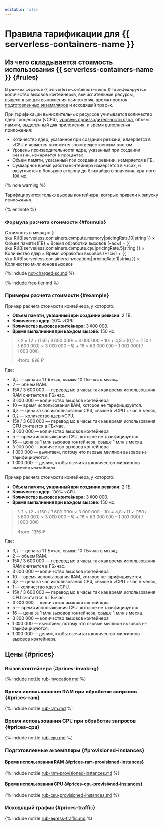 ```yaml
---
editable: false
---
```


# Правила тарификации для {{ serverless-containers-name }}




## Из чего складывается стоимость использования {{ serverless-containers-name }} {#rules}

В рамках сервиса {{ serverless-containers-name }} тарифицируется количество вызовов контейнеров, вычислительные ресурсы, выделенные для выполнения приложения, время простоя [подготовленных экземпляров](concepts/container.md#provisioned-instances) и исходящий трафик.

При тарификации вычислительных ресурсов учитывается количество ядер процессора (vCPU), [уровень производительности ядра](../compute/concepts/performance-levels.md), объем памяти, выделенный для приложения, и время выполнения приложения:
* Количество ядер, указанное при создании ревизии, измеряется в vCPU и является положительным вещественным числом.
* Уровень производительности ядра, указанный при создании ревизии, измеряется в процентах.
* Объем памяти, указанный при создании ревизии, измеряется в ГБ.
* Суммарное время работы контейнера измеряется в часах, и округляется в большую сторону до ближайшего значения, кратного 100 мс.

{% note warning %}

Тарифицируются только вызовы контейнера, которые привели к запуску приложения.

{% endnote %}


### Формула расчета стоимости {#formula}

Стоимость в месяц = {{ sku|RUB|serverless.containers.compute.memory|pricingRate.10|string }} × Объем памяти (ГБ) × Время обработки вызовов (Часы) + {{ sku|RUB|serverless.containers.compute.cpu|pricingRate.5|string }} × Количество ядер × Время обработки вызовов (Часы) + {{ sku|RUB|serverless.containers.invocations|pricingRate.1|string }} × Количество миллионов вызовов

{% include [not-charged-sc.md](../_includes/pricing/price-formula/not-charged-serverless-containers.md) %}

{% include [free-tier.md](../_includes/pricing/price-formula/free-tier.md) %}

### Примеры расчета стоимости {#example}

Пример расчета стоимости контейнера, у которого:
* **Объем памяти, указанный при создании ревизии**: 2 ГБ.
* **Количество ядер**: 20% vCPU.
* **Количество вызовов контейнера**: 3 000 000.
* **Время выполнения при каждом вызове**: 150 мс.

> 3,2 × (2 × (150 / 3&nbsp;600&nbsp;000) × 3&nbsp;000&nbsp;000 – 10) + 4,8 × (0,2 × (150 / 3&nbsp;600&nbsp;000) × 3&nbsp;000&nbsp;000 – 5) + 16 × ((3&nbsp;000&nbsp;000 – 1&nbsp;000&nbsp;000) / 1&nbsp;000&nbsp;000)
> 
> 
>
> Итого: 896&nbsp;₽

Где:
* 3,2 — цена за 1 ГБ×час, свыше 10 ГБ×час в месяц.
* 2 — объем RAM.
* 150 / 3 600 000 — перевод мс в часы, так как время использования RAM считается в ГБ×час.
* 3 000 000 — количество вызовов контейнера.
* 10 — время использования RAM, которое не тарифицируется.
* 4,8 — цена за час использования CPU, свыше 5 vCPU × час в месяц.
* 0,2 — количество ядер vCPU.
* 150 / 3 600 000 — перевод мс в часы, так как время использования CPU считается в ГБ×час.
* 3 000 000 — количество вызовов контейнера.
* 5 — время использования CPU, которое не тарифицируется.
* 16 — цена за 1 млн вызовов контейнера, свыше 1 млн в месяц.
* 3 000 000 — количество вызовов контейнера.
* 1 000 000 — вычитаем, потому что первые миллион вызовов не тарифицируются.
* 1 000 000 — делим, чтобы посчитать количество миллионов вызовов контейнера.


Пример расчета стоимости контейнера, у которого:
* **Объем памяти, указанный при создании ревизии**: 2 ГБ.
* **Количество ядер**: 100% vCPU.
* **Количество вызовов контейнера**: 3 000 000.
* **Время выполнения при каждом вызове**: 150 мс.

> 3,2 × (2 × (150 / 3&nbsp;600&nbsp;000) × 3&nbsp;000&nbsp;000 – 10) + 4,8 × (1 × (150 / 3&nbsp;600&nbsp;000) × 3&nbsp;000&nbsp;000 – 5) + 16 × ((3&nbsp;000&nbsp;000 – 1&nbsp;000&nbsp;000) / 1&nbsp;000&nbsp;000)
> 
> 
>
> Итого: 1376&nbsp;₽

Где:
* 3,2 — цена за 1 ГБ×час, свыше 10 ГБ×час в месяц.
* 2 — объем RAM.
* 150 / 3 600 000 — перевод мс в часы, так как время использования RAM считается в ГБ×час.
* 3 000 000 — количество вызовов контейнера.
* 10 — время использования RAM, которое не тарифицируется.
* 4,8 — цена за час использования CPU, свыше 5 vCPU × час в месяц.
* 1 — количество ядер vCPU.
* 150 / 3 600 000 — перевод мс в часы, так как время использования CPU считается в ГБ×час.
* 3 000 000 — количество вызовов контейнера.
* 5 — время использования CPU, которое не тарифицируется.
* 16 — цена за 1 млн вызовов контейнера, свыше 1 млн в месяц.
* 3 000 000 — количество вызовов контейнера.
* 1 000 000 — вычитаем, потому что первые миллион вызовов не тарифицируются.
* 1 000 000 — делим, чтобы посчитать количество миллионов вызовов контейнера.


## Цены {#prices}

### Вызов контейнера {#prices-invoking}


{% include notitle [rub-invocation.md](../_pricing/serverless-containers/rub-invocations.md) %}




### Время использования RAM при обработке запросов {#prices-ram}


{% include notitle [rub-ram.md](../_pricing/serverless-containers/rub-ram.md) %}




### Время использования CPU при обработке запросов {#prices-cpu}


{% include notitle [rub-cpu.md](../_pricing/serverless-containers/rub-cpu.md) %}






### Подготовленные экземпляры {#provisioned-instances}

#### Время использования RAM {#prices-ram-provisioned-instances}


{% include notitle [rub-ram-provisioned-instances.md](../_pricing/serverless-containers/rub-ram-provisioned-instances.md) %}




#### Время использования CPU {#prices-cpu-provisioned-instances}


{% include notitle [rub-cpu-provisioned-instances.md](../_pricing/serverless-containers/rub-cpu-provisioned-instances.md) %}






### Исходящий трафик {#prices-traffic}


{% include notitle [rub-egress-traffic.md](../_pricing/rub-egress-traffic.md) %}




